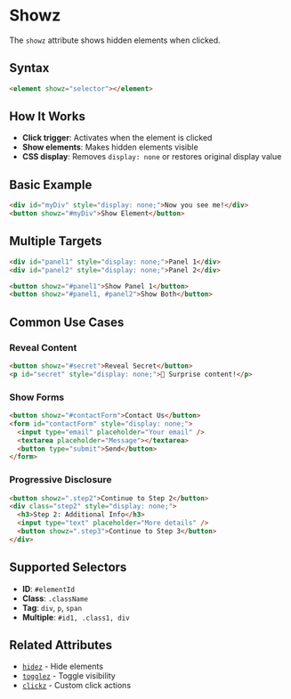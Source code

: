 # Showz

The `showz` attribute shows hidden elements when clicked.

## Syntax

```html
<element showz="selector"></element>
```

## How It Works

- **Click trigger**: Activates when the element is clicked
- **Show elements**: Makes hidden elements visible
- **CSS display**: Removes `display: none` or restores original display value

## Basic Example

```html
<div id="myDiv" style="display: none;">Now you see me!</div>
<button showz="#myDiv">Show Element</button>
```

## Multiple Targets

```html
<div id="panel1" style="display: none;">Panel 1</div>
<div id="panel2" style="display: none;">Panel 2</div>

<button showz="#panel1">Show Panel 1</button>
<button showz="#panel1, #panel2">Show Both</button>
```

## Common Use Cases

### Reveal Content

```html
<button showz="#secret">Reveal Secret</button>
<p id="secret" style="display: none;">🎉 Surprise content!</p>
```

### Show Forms

```html
<button showz="#contactForm">Contact Us</button>
<form id="contactForm" style="display: none;">
  <input type="email" placeholder="Your email" />
  <textarea placeholder="Message"></textarea>
  <button type="submit">Send</button>
</form>
```

### Progressive Disclosure

```html
<button showz=".step2">Continue to Step 2</button>
<div class="step2" style="display: none;">
  <h3>Step 2: Additional Info</h3>
  <input type="text" placeholder="More details" />
  <button showz=".step3">Continue to Step 3</button>
</div>
```

## Supported Selectors

- **ID**: `#elementId`
- **Class**: `.className`
- **Tag**: `div`, `p`, `span`
- **Multiple**: `#id1, .class1, div`

## Related Attributes

- [`hidez`](./hide.md) - Hide elements
- [`togglez`](./toggle.md) - Toggle visibility
- [`clickz`](../Events/click.md) - Custom click actions
